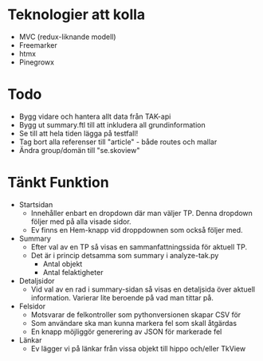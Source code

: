 # Teknologier att kolla
* MVC (redux-liknande modell)
* Freemarker
* htmx
* Pinegrowx

# Todo
* Bygg vidare och hantera allt data från TAK-api
* Bygg ut summary.ftl till att inkludera all grundinformation
* Se till att hela tiden lägga på testfall!
* Tag bort alla referenser till "article" - både routes och mallar
* Ändra group/domän till "se.skoview"

# Tänkt Funktion
* Startsidan
  * Innehåller enbart en dropdown där man väljer TP. Denna dropdown följer med på alla visade sidor.
  * Ev finns en Hem-knapp vid droppdownen som också följer med.
* Summary
  * Efter val av en TP så visas en sammanfattningssida för aktuell TP.
  * Det är i princip detsamma som summary i analyze-tak.py
    * Antal objekt
    * Antal felaktigheter
* Detaljsidor
  * Vid val av en rad i summary-sidan så visas en detaljsida över aktuell information. Varierar lite beroende på vad man tittar på. 
* Felsidor
  * Motsvarar de felkontroller som pythonversionen skapar CSV för
  * Som användare ska man kunna markera fel som skall åtgärdas
  * En knapp möjliggör generering av JSON för markerade fel
* Länkar
  * Ev lägger vi på länkar från vissa objekt till hippo och/eller TkView
